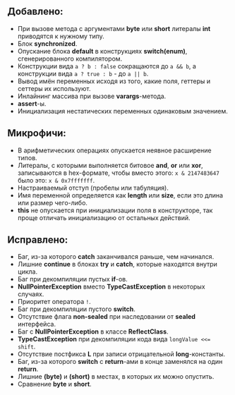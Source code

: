 ## Добавлено:
- При вызове метода с аргументами **byte** или **short** литералы **int** приводятся к нужному типу.
- Блок **synchronized**.
- Опускание блока **default** в конструкциях **switch(enum)**, сгенерированного компилятором.
- Конструкции вида `a ? b : false` сокращаются до `a && b`, а конструкции вида `a ? true : b` - до `a || b`.
- Вывод имён переменных исходя из того, какие поля, геттеры и сеттеры их используют.
- Инлайнинг массива при вызове **varargs**-метода.
- **assert**-ы.
- Инициализация нестатических переменных одинаковым значением.

## Микрофичи:
- В арифметических операциях опускается неявное расширение типов.
- Литералы, с которыми выполняется битовое **and**, **or** или **xor**, записываются в hex-формате,
чтобы вместо этого: `x & 2147483647` было это: `x & 0x7fffffff`.
- Настраиваемый отступ (пробелы или табуляция).
- Имя переменной определяется как **length** или **size**, если это длина или размер чего-либо.
- **this** не опускается при инициализации поля в конструкторе, так проще отличать инициализацию от остальных действий.

## Исправлено:
- Баг, из-за которого **catch** заканчивался раньше, чем начинался.
- Лишние **continue** в блоках **try** и **catch**, которые находятся внутри цикла.
- Баг при декомпиляции пустых **if**-ов.
- **NullPointerException** вместо **TypeCastException** в некоторых случаях.
- Приоритет оператора `!`.
- Баг при декомпиляции пустого **switch**.
- Отсутствие флага **non-sealed** при наследовании от **sealed** интерфейса.
- Баг с **NullPointerException** в классе **ReflectClass**.
- **TypeCastException** при декомпиляции кода вида `longValue <<= shift`.
- Отсутствие постфикса **L** при записи отрицательной **long**-константы.
- Баг, из-за которого **switch** с **return**-ами в конце заменялся на один **return**.
- Лишние **(byte)** и **(short)** в местах, в которых их можно опустить.
- Сравнение **byte** и **short**.
